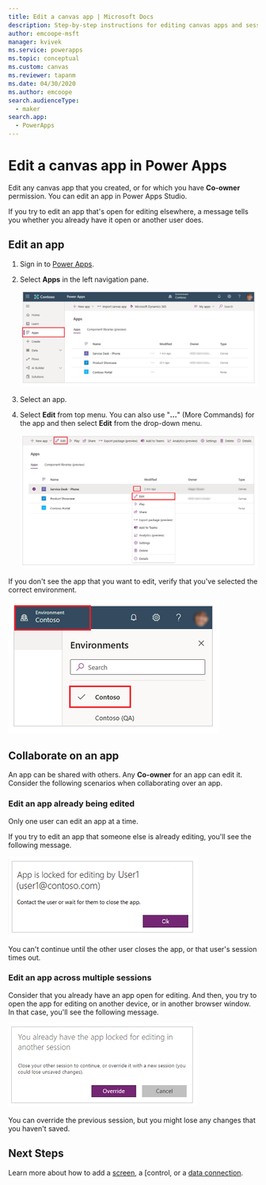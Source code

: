 ```yaml
---
title: Edit a canvas app | Microsoft Docs
description: Step-by-step instructions for editing canvas apps and session-locking scenarios in Power Apps.
author: emcoope-msft
manager: kvivek
ms.service: powerapps
ms.topic: conceptual
ms.custom: canvas
ms.reviewer: tapanm
ms.date: 04/30/2020
ms.author: emcoope
search.audienceType: 
  - maker
search.app: 
  - PowerApps
---
```

# Edit a canvas app in Power Apps

Edit any canvas app that you created, or for which you have **Co-owner** permission. You can edit an app in Power Apps Studio. 

If you try to edit an app that's open for editing elsewhere, a message tells you whether you already have it open or another user does.

## Edit an app

1. Sign in to [Power Apps](https://make.powerapps.com?utm_source=padocs&utm_medium=linkinadoc&utm_campaign=referralsfromdoc).

1. Select **Apps** in the left navigation pane.

    ![List of apps](./media/edit-app/file-apps.png "List of apps")

1. Select an app.

1. Select **Edit** from top menu. You can also use "**...**" (More Commands) for the app and then select **Edit** from the drop-down menu.

    ![Edit an app](./media/edit-app/edit-app.png "Edit an app")

If you don't see the app that you want to edit, verify that you've selected the correct environment.

![Select environment](./media/edit-app/select-environment.png "Select environment")

## Collaborate on an app

An app can be shared with others. Any **Co-owner** for an app can edit it. Consider the following scenarios when collaborating over an app.

### Edit an app already being edited

Only one user can edit an app at a time.

If you try to edit an app that someone else is already editing, you'll see the following message.

![App open by another user](./media/edit-app/applock-otheruser.png "App open by another user")

You can't continue until the other user closes the app, or that user's session times out.

### Edit an app across multiple sessions

Consider that you already have an app open for editing. And then, you try to open the app for editing on another device, or in another browser window. In that case, you'll see the following message.

![App already open for editing by same user](./media/edit-app/applock-selfuser.png "App already open for editing by same user")

You can override the previous session, but you might lose any changes that you haven't saved.

## Next Steps

Learn more about how to add a [screen](add-screen-context-variables.md), a [control, or a [data connection](add-data-connection.md).
